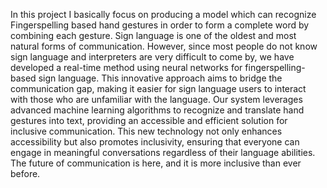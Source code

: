 In this project I basically focus on producing a model which can recognize Fingerspelling based hand gestures in order to form a complete word by combining each gesture. Sign language is one of the oldest and most natural forms of communication. However, since most people do not know sign language and interpreters are very difficult to come by, we have developed a real-time method using neural networks for fingerspelling-based sign language. This innovative approach aims to bridge the communication gap, making it easier for sign language users to interact with those who are unfamiliar with the language. Our system leverages advanced machine learning algorithms to recognize and translate hand gestures into text, providing an accessible and efficient solution for inclusive communication. This new technology not only enhances accessibility but also promotes inclusivity, ensuring that everyone can engage in meaningful conversations regardless of their language abilities. The future of communication is here, and it is more inclusive than ever before.

